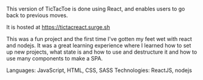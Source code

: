 This version of TicTacToe is done using React, and enables users to go back to previous moves.

It is hosted at https://tictacreact.surge.sh

This was a fun project and the first time I've gotten my feet wet with react and nodejs.  It was a great learning experience where I learned how to set up new projects, what state is and how to use and destructure it and how to use many components to make a SPA.

Languages:  JavaScript, HTML, CSS, SASS
Technologies:  ReactJS, nodejs
